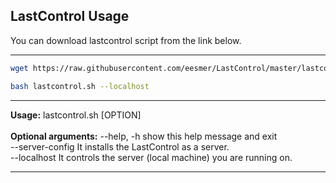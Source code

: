 ## LastControl Usage

You can download lastcontrol script from the link below.<br>

---

```bash
wget https://raw.githubusercontent.com/eesmer/LastControl/master/lastcontrol.sh
```
```bash
bash lastcontrol.sh --localhost
```
---

**Usage:** lastcontrol.sh [OPTION] <br>
<br>
**Optional arguments:**
  --help, -h		show this help message and exit <br>
  --server-config	It installs the LastControl as a server. <br>
  --localhost		It controls the server (local machine) you are running on. <br>

----
